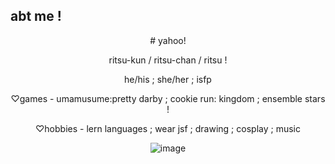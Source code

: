 ## abt me !
<div align="center">
  # yahoo! 
  
  ritsu-kun / ritsu-chan / ritsu ! 
  
  he/his ; she/her ; isfp 
  
  ♡games - umamusume:pretty darby ; cookie run: kingdom ; ensemble stars !
  
  ♡hobbies - lern languages ; wear jsf ; drawing ; cosplay ; music 
  
  ![image](https://files.catbox.moe/448fp8.png)
  
</div> 
